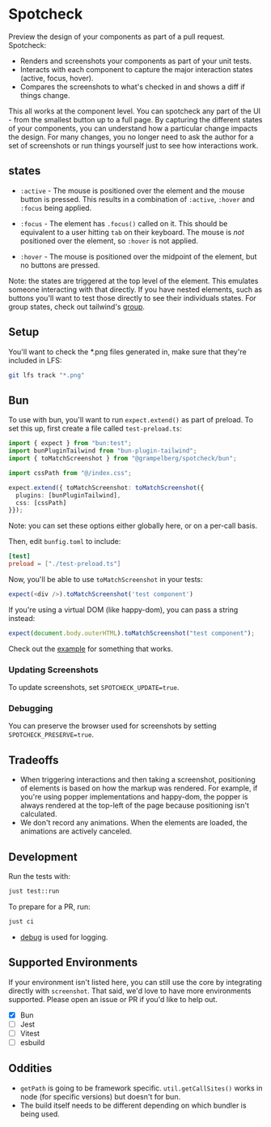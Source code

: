 # Spotcheck

Preview the design of your components as part of a pull request. Spotcheck:

- Renders and screenshots your components as part of your unit tests.
- Interacts with each component to capture the major interaction states (active,
  focus, hover).
- Compares the screenshots to what's checked in and shows a diff if things
  change.

This all works at the component level. You can spotcheck any part of the UI -
from the smallest button up to a full page. By capturing the different states of
your components, you can understand how a particular change impacts the design.
For many changes, you no longer need to ask the author for a set of screenshots
or run things yourself just to see how interactions work.

## states

- `:active` - The mouse is positioned over the element and the mouse button is
  pressed. This results in a combination of `:active`, `:hover` and `:focus`
  being applied.

- `:focus` - The element has `.focus()` called on it. This should be equivalent
  to a user hitting `tab` on their keyboard. The mouse is _not_ positioned over
  the element, so `:hover` is not applied.

- `:hover` - The mouse is positioned over the midpoint of the element, but no
  buttons are pressed.

Note: the states are triggered at the top level of the element. This emulates
someone interacting with that directly. If you have nested elements, such as
buttons you'll want to test those directly to see their individuals states. For
group states, check out tailwind's
[group](https://tailwindcss.com/docs/hover-focus-and-other-states#styling-based-on-the-descendants-of-a-group).

## Setup

You'll want to check the \*.png files generated in, make sure that they're
included in LFS:

```bash
git lfs track "*.png"
```

## Bun

To use with bun, you'll want to run `expect.extend()` as part of preload. To set
this up, first create a file called `test-preload.ts`:

```ts
import { expect } from "bun:test";
import bunPluginTailwind from "bun-plugin-tailwind";
import { toMatchScreenshot } from "@grampelberg/spotcheck/bun";

import cssPath from "@/index.css";

expect.extend({ toMatchScreenshot: toMatchScreenshot({
  plugins: [bunPluginTailwind],
  css: [cssPath]
}});
```

Note: you can set these options either globally here, or on a per-call basis.

Then, edit `bunfig.toml` to include:

```toml
[test]
preload = ["./test-preload.ts"]
```

Now, you'll be able to use `toMatchScreenshot` in your tests:

```ts
expect(<div />).toMatchScreenshot('test component')
```

If you're using a virtual DOM (like happy-dom), you can pass a string instead:

```ts
expect(document.body.outerHTML).toMatchScreenshot("test component");
```

Check out the [example](./examples/bun) for something that works.

### Updating Screenshots

To update screenshots, set `SPOTCHECK_UPDATE=true`.

### Debugging

You can preserve the browser used for screenshots by setting
`SPOTCHECK_PRESERVE=true`.

## Tradeoffs

- When triggering interactions and then taking a screenshot, positioning of
  elements is based on how the markup was rendered. For example, if you're using
  popper implementations and happy-dom, the popper is always rendered at the
  top-left of the page because positioning isn't calculated.
- We don't record any animations. When the elements are loaded, the animations
  are actively canceled.

## Development

Run the tests with:

```bash
just test::run
```

To prepare for a PR, run:

```bash
just ci
```

- [debug](https://www.npmjs.com/package/debug) is used for logging.

## Supported Environments

If your environment isn't listed here, you can still use the core by integrating
directly with `screenshot`. That said, we'd love to have more environments
supported. Please open an issue or PR if you'd like to help out.

- [x] Bun
- [ ] Jest
- [ ] Vitest
- [ ] esbuild

## Oddities

- `getPath` is going to be framework specific. `util.getCallSites()` works in
  node (for specific versions) but doesn't for bun.
- The build itself needs to be different depending on which bundler is being
  used.
